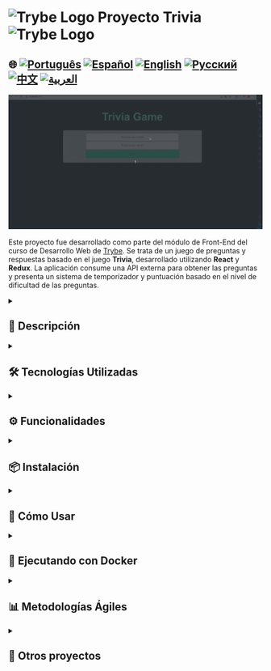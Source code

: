 # <img src="https://cdn-icons-png.flaticon.com/128/10832/10832132.png" alt="Trybe Logo" width="42" height="30" /> Proyecto Trivia <img src="https://cdn-icons-png.flaticon.com/128/10832/10832132.png" alt="Trybe Logo" width="42" height="30" />

## 🌐 [![Português](https://img.shields.io/badge/Português-green)](https://github.com/SamuelRocha91/trivia_game/blob/main/README.md) [![Español](https://img.shields.io/badge/Español-yellow)](https://github.com/SamuelRocha91/trivia_game/blob/main/README_es.md) [![English](https://img.shields.io/badge/English-blue)](https://github.com/SamuelRocha91/trivia_game/blob/main/README_en.md) [![Русский](https://img.shields.io/badge/Русский-lightgrey)](https://github.com/SamuelRocha91/trivia_game/blob/main/README_ru.md) [![中文](https://img.shields.io/badge/中文-red)](https://github.com/SamuelRocha91/trivia_game/blob/main/README_ch.md) [![العربية](https://img.shields.io/badge/العربية-orange)](https://github.com/SamuelRocha91/trivia_game/blob/main/README_ar.md)

![Vista previa de la aplicación](./public/trivia.gif)

Este proyecto fue desarrollado como parte del módulo de Front-End del curso de Desarrollo Web de [Trybe](https://www.betrybe.com/). Se trata de un juego de preguntas y respuestas basado en el juego **Trivia**, desarrollado utilizando **React** y **Redux**. La aplicación consume una API externa para obtener las preguntas y presenta un sistema de temporizador y puntuación basado en el nivel de dificultad de las preguntas.

<details>
  <summary><h2>📝 Descripción</h2></summary>

  El objetivo del proyecto es proporcionar una experiencia interactiva y divertida para los usuarios al responder preguntas de diferentes niveles de dificultad. La aplicación utiliza:

  - **React** para el desarrollo de los componentes y páginas.
  - **Redux** para la gestión del estado global.
  - **React Router** para la navegación entre las páginas del juego, como la pantalla de inicio de sesión, el juego, el ranking y los comentarios.

  El sistema incluye:

  - Una interfaz de juego con preguntas aleatorias.
  - Temporizador para responder a las preguntas.
  - Sistema de puntuación basado en el tiempo restante y la dificultad de la pregunta.
  - Integración con la API [Open Trivia Database](https://opentdb.com/).

</details>

<details>
  <summary><h2>🛠️ Tecnologías Utilizadas</h2></summary>

  - **JavaScript** (ES6+)
  - **React**
  - **Redux**
  - **React Router**
  - **CSS**
  - **HTML**
  - **Docker** (para la contenedorización de la aplicación)

</details>

<details>
  <summary><h2>⚙️ Funcionalidades</h2></summary>

  1. **Preguntas Aleatorias**: La aplicación obtiene preguntas de la API externa [Open Trivia Database](https://opentdb.com/), mostrando una pregunta a la vez.
  2. **Sistema de Temporizador**: El usuario tiene 30 segundos para responder a cada pregunta. El botón de respuesta se desactiva al finalizar el tiempo.
  3. **Puntuación**: La puntuación se calcula en función del tiempo restante y la dificultad de la pregunta.
  4. **Sistema de Comentarios**: Después de responder todas las preguntas, el jugador es dirigido a la página de comentarios.
  5. **Ranking**: El jugador puede ver un ranking con las puntuaciones más altas.
  6. **Token de Acceso**: Para jugar, el usuario necesita un token, generado al iniciar el juego.

</details>

<details>
  <summary><h2>📦 Instalación</h2></summary>

  ### Requisitos

  - **Node.js** (versión 14 o superior)
  - **Docker** (opcional, si desea ejecutar la aplicación en un contenedor)

  ### Pasos para la Instalación Local

  1. Clone el repositorio:
     ```bash
     git clone https://github.com/SamuelRocha91/trivia.git
     ```
  2. Ingrese al directorio del proyecto:
     ```bash
     cd trivia
     ```
  3. Instale las dependencias:
     ```bash
     npm install
     ```
  4. Inicie la aplicación:
     ```bash
     npm start
     ```

  La aplicación se ejecutará en `http://localhost:3000`.

</details>

<details>
  <summary><h2>🚀 Cómo Usar</h2></summary>

  1. Al iniciar la aplicación, inicie sesión.
  2. Elija una categoría de preguntas y comience el juego.
  3. Responda a las preguntas dentro del límite de tiempo.
  4. Al final del juego, será redirigido a la página de comentarios y podrá ver su puntuación.
  5. Verifique el ranking de los mejores jugadores.

</details>

<details>
  <summary><h2>🐳 Ejecutando con Docker</h2></summary>

  Para ejecutar la aplicación utilizando Docker, siga los pasos a continuación:

  1. Asegúrese de que Docker esté instalado en su sistema.
  2. En el directorio raíz del proyecto, ejecute el siguiente comando para construir la imagen Docker:
     ```bash
     docker build -t trivia-game .
     ```
  3. Después de construir la imagen, inicie el contenedor con el siguiente comando:
     ```bash
     docker run -p 3000:3000 trivia-game
     ```

  La aplicación estará disponible en `http://localhost:3000`.

</details>

<details>
  <summary><h2>📊 Metodologías Ágiles</h2></summary>

  Durante el desarrollo del proyecto, utilizamos metodologías ágiles para garantizar una organización eficiente del equipo y del flujo de trabajo. Las principales herramientas y prácticas utilizadas fueron:

  - **Trello**: Para la gestión de tareas y seguimiento del progreso.
  - **Scrum**: Con sprints semanales y reuniones diarias para alinear las entregas y mejorar la comunicación entre el equipo.

</details>

<details>
  <summary><h2>🔗 Otros proyectos</h2></summary>

  - 🌶️ [Recipes App](https://github.com/SamuelRocha91/ProjectRecipesApp/blob/main/README_es.md)
  - 🐣 [Pokedex](https://github.com/SamuelRocha91/pokedex/blob/main/README_es.md)
  - 🏪 [FrontEnd Online Store](https://github.com/SamuelRocha91/project-frontend-online-store/blob/main/README_es.md)
  - 👛 [Expense organizer](https://github.com/SamuelRocha91/project-trybewallet/blob/main/README_es.md)

</details>
